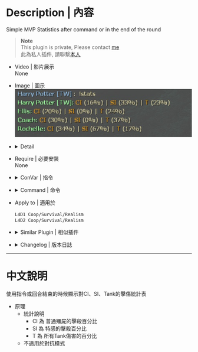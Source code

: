 # Description | 內容
Simple MVP Statistics after command or in the end of the round

> __Note__ <br/>
This plugin is private, Please contact [me](https://github.com/fbef0102/Game-Private_Plugin#私人插件列表-private-plugins-list)<br/>
此為私人插件, 請聯繫[本人](https://github.com/fbef0102/Game-Private_Plugin#私人插件列表-private-plugins-list)

* Video | 影片展示
<br/>None

* Image | 圖示
	<br/>![L4D2_Stats_Percentage_UP_1](image/L4D2_Stats_Percentage_UP_1.jpg)

* <details><summary>Detail</summary>

	* CI is the percentage of commons killed by each player from all kills by everyone.
	* SI is the percentage of specials killed by each player from all kills by everyone.
	* T is the percentage of damage to all tanks by each player from the total damage to all tanks from all players.
</details>

* Require | 必要安裝
<br/>None

* <details><summary>ConVar | 指令</summary>

	None
</details>

* <details><summary>Command | 命令</summary>

	* **Display Survivors Stats**
		```php
		sm_stats
		```
</details>

* Apply to | 適用於
	```
	L4D1 Coop/Survival/Realism
	L4D2 Coop/Survival/Realism
	```

* <details><summary>Similar Plugin | 相似插件</summary>

	1. [kills](https://github.com/fbef0102/L4D1_2-Plugins/tree/master/kills): Show statistics of surviviors (kill S.I, C.I. and FF)on round end
		> 擊殺殭屍與特殊感染者統計
</details>

* <details><summary>Changelog | 版本日誌</summary>

	* v1.1
	    * More accurate damage done to tank

    * v1.0
        * [By alasfourom](https://forums.alliedmods.net/showpost.php?p=2788307&postcount=2)
</details>

- - - -
# 中文說明
使用指令或回合結束的時候顯示對CI、SI、Tank的擊傷統計表

* 原理
	* 統計說明
		* CI 為 普通殭屍的擊殺百分比<br/>
		* SI 為 特感的擊殺百分比<br/>
		* T 為 所有Tank傷害的百分比
	* 不適用於對抗模式
